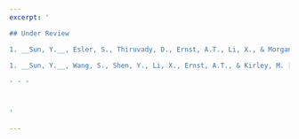 ```yaml
---
excerpt: '

## Under Review

1. __Sun, Y.__, Esler, S., Thiruvady, D., Ernst, A.T., Li, X., & Morgan, K. [Instance Space Analysis for the Car Sequencing Problem](https://arxiv.org/pdf/2012.10053.pdf). Under Submission. <br/>

1. __Sun, Y.__, Wang, S., Shen, Y., Li, X., Ernst, A.T., & Kirley, M. [Boosting Ant Colony Optimization via Solution Prediction and Machine Learning](https://arxiv.org/pdf/2008.04213.pdf). Under Submission. <br/>

- - - 



'

---
```


